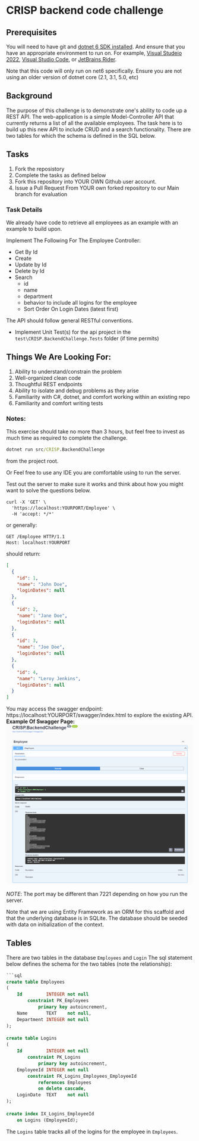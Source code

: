 # CRISP backend code challenge

## Prerequisites

You will need to have git and [dotnet 6 SDK installed](https://dotnet.microsoft.com/en-us/download/dotnet/6.0).
And ensure that you have an appropriate environment to run on. For example, [Visual Studeio 2022](https://visualstudio.microsoft.com/vs/community/), [Visual Studio Code](https://code.visualstudio.com/download), or [JetBrains Rider](https://www.jetbrains.com/rider/download/#section=windows).


Note that this code will only run on net6 specifically. Ensure you are not using an older version of dotnet core (2.1, 3.1, 5.0, etc)

## Background 
The purpose of this challenge is to demonstrate one's ability to code up a REST API. The web-application is a simple Model-Controller API that currently returns a list of all 
the available employees. The task here is to build up this new API to include CRUD and a search functionality. There are two tables for which the schema is defined in the SQL below.

## Tasks

1. Fork the reposistory
2. Complete the tasks as defined below
3. Fork this repository into YOUR OWN Github user account.
3. Issue a Pull Request From YOUR own forked repository to our Main branch for evaluation

### Task Details
We already have code to retrieve all employees as an example with an example to build upon.

Implement The Following For The Employee Controller:
  - Get By Id
  - Create
  - Update by Id
  - Delete by Id
  - Search
    - id
    - name
    - department
    - behavior to include all logins for the employee
    - Sort Order On Login Dates (latest first)

The API should follow general RESTful conventions.


- Implement Unit Test(s) for the api project in the `test\CRISP.BackendChallenge.Tests` folder (if time permits)

## Things We Are Looking For:
1. Ability to understand/constrain the problem
2. Well-organized clean code
3. Thoughtful REST endpoints
4. Ability to isolate and debug problems as they arise
5. Familiarity with C#, dotnet, and comfort working within an existing repo
6. Familiarity and comfort writing tests

### Notes:
This exercise should take no more than 3 hours, but feel free to invest as much time as required to complete the challenge.

```cmd
dotnet run src/CRISP.BackendChallenge
```
from the project root. 

Or Feel free to use any IDE you are comfortable using to run the server.

Test out the server to make sure it works and think about how you might want to solve the questions below.

```curl
curl -X 'GET' \
  'https://localhost:YOURPORT/Employee' \
  -H 'accept: */*'
```
or generally:
```http
GET /Employee HTTP/1.1
Host: localhost:YOURPORT
```

should return:
```json
[
  {
    "id": 1,
    "name": "John Doe",
    "loginDates": null
  },
  {
    "id": 2,
    "name": "Jane Doe",
    "loginDates": null
  },
  {
    "id": 3,
    "name": "Joe Doe",
    "loginDates": null
  },
  {
    "id": 4,
    "name": "Leroy Jenkins",
    "loginDates": null
  }
]
```

You may access the swagger endpoint: https://localhost:YOURPORT/swagger/index.html to explore the existing API.
**Example Of Swagger Page:**
![img.png](./assets/img.png)

*NOTE*: The port may be different than 7221 depending on how you run the server.


Note that we are using Entity Framework as an ORM for this scaffold and that the underlying database is in SQLite. The database should be seeded with data on initialization of 
the context.

## Tables
There are two tables in the database `Employees` and `Login`
The sql statement below defines the schema for the two tables (note the relationship):

```sql
```sql
create table Employees
(
    Id         INTEGER not null
        constraint PK_Employees
            primary key autoincrement,
    Name       TEXT    not null,
    Department INTEGER not null
);

create table Logins
(
    Id         INTEGER not null
        constraint PK_Logins
            primary key autoincrement,
    EmployeeId INTEGER not null
        constraint FK_Logins_Employees_EmployeeId
            references Employees
            on delete cascade,
    LoginDate  TEXT    not null
);

create index IX_Logins_EmployeeId
    on Logins (EmployeeId);
```

The `Logins` table tracks all of the logins for the employee in `Employees`.
